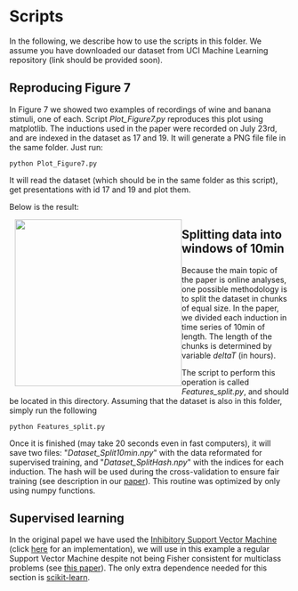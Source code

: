 Scripts
====

In the following, we describe how to use the scripts in this
folder. We assume you have downloaded our dataset from UCI Machine
Learning repository (link should be provided soon).


Reproducing Figure 7
---

In Figure 7 we showed two examples of recordings of wine and banana
stimuli, one of each. Script _Plot_Figure7.py_ reproduces this plot
using matplotlib. The inductions used in the paper were recorded on
July 23rd, and are indexed in the dataset as 17 and 19. It will
generate a PNG file file in the same folder. Just run:

```
python Plot_Figure7.py
```

It will read the dataset (which should be in the same folder as this
script), get presentations with id 17 and 19 and plot them.

Below is the result:

<img src="https://raw.githubusercontent.com/thmosqueiro/ENose-Decorr_Humdt_Temp/master/script/Huerta_etal_2016_Figure7.png" width=300px style="float: left; margin: 0 0 10px 10px;" />


Splitting data into windows of 10min
---

Because the main topic of the paper is online analyses, one possible
methodology is to split the dataset in chunks of equal size. In the
paper, we divided each induction in time series of 10min of
length. The length of the chunks is determined by variable _deltaT_
(in hours).

The script to perform this operation is called _Features_split.py_,
and should be located in this directory. Assuming that the dataset is
also in this folder, simply run the following
```
python Features_split.py
```
Once it is finished (may take 20 seconds even in fast computers), it
will save two files: "_Dataset_Split10min.npy_" with the data
reformated for supervised training, and "_Dataset_SplitHash.npy_" with
the indices for each induction. The hash will be used during the
cross-validation to ensure fair training (see description in our
[paper](https://www.researchgate.net/publication/305385157_Online_decorrelation_of_humidity_and_temperature_in_chemical_sensors_for_continuous_monitoring)). This
routine was optimized by only using numpy functions.


Supervised learning
---

In the original papel we have used the [Inhibitory Support Vector
Machine](http://www.sciencedirect.com/science/article/pii/S092540051300590X)
(click [here](http://biocircuits.ucsd.edu/huerta/software.html) for an
implementation), we will use in this example a regular Support Vector
Machine despite not being Fisher consistent for multiclass problems
(see [this
paper](http://projecteuclid.org/euclid.ejs/1444316740)). The only
extra dependence needed for this section is
[scikit-learn](http://scikit-learn.org/).